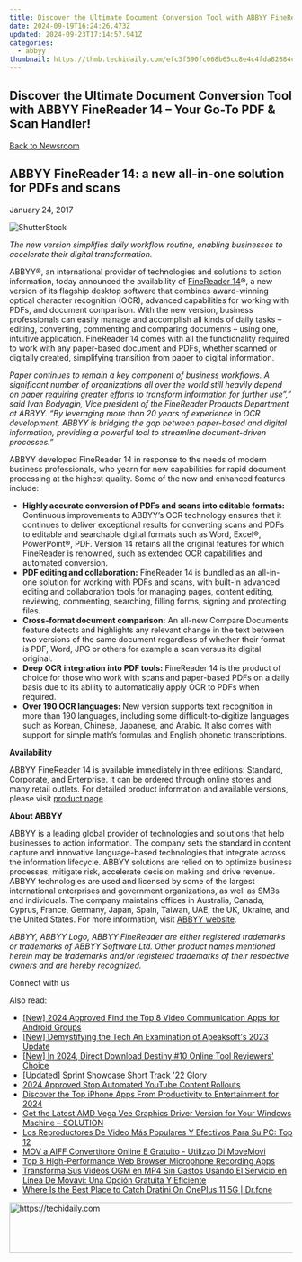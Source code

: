 ```yaml
---
title: Discover the Ultimate Document Conversion Tool with ABBYY FineReader 14 – Your Go-To PDF & Scan Handler!
date: 2024-09-19T16:24:26.473Z
updated: 2024-09-23T17:14:57.941Z
categories:
  - abbyy
thumbnail: https://thmb.techidaily.com/efc3f590fc068b65cc8e4c4fda82884c66683db0be7b320fd391a90a34b6fb91.jpg
---
```


## Discover the Ultimate Document Conversion Tool with ABBYY FineReader 14 – Your Go-To PDF & Scan Handler!

[Back to Newsroom](https://tools.techidaily.com/abbyy/products/)

## ABBYY FineReader 14: a new all-in-one solution for PDFs and scans

January 24, 2017

![ShutterStock](https://content.abbyy.com/-/media/project/abbyy/abbyy/branchtemplates/shutterstock_1272462163_1296-x-729.jpg?h=729&iar=0&w=1296)

_The new version simplifies daily workflow routine, enabling businesses to accelerate their digital transformation._ 

ABBYY®, an international provider of technologies and solutions to action information, today announced the availability of [FineReader 14](https://tools.techidaily.com/abbyy/products/)®, a new version of its flagship desktop software that combines award-winning optical character recognition (OCR), advanced capabilities for working with PDFs, and document comparison. With the new version, business professionals can easily manage and accomplish all kinds of daily tasks – editing, converting, commenting and comparing documents – using one, intuitive application. FineReader 14 comes with all the functionality required to work with any paper-based document and PDFs, whether scanned or digitally created, simplifying transition from paper to digital information.

_Paper continues to remain a key component of business workflows. A significant number of organizations all over the world still heavily depend on paper requiring greater efforts to transform information for further use”,” said Ivan Bodyagin, Vice president of the FineReader Products Department at ABBYY. “By leveraging more than 20 years of experience in OCR development, ABBYY is bridging the gap between paper-based and digital information, providing a powerful tool to streamline document-driven processes.”_

ABBYY developed FineReader 14 in response to the needs of modern business professionals, who yearn for new capabilities for rapid document processing at the highest quality. Some of the new and enhanced features include:

* **Highly accurate conversion of PDFs and scans into editable formats:** Continuous improvements to ABBYY’s OCR technology ensures that it continues to deliver exceptional results for converting scans and PDFs to editable and searchable digital formats such as Word, Excel®, PowerPoint®, PDF. Version 14 retains all the original features for which FineReader is renowned, such as extended OCR capabilities and automated conversion.
* **PDF editing and collaboration:** FineReader 14 is bundled as an all-in-one solution for working with PDFs and scans, with built-in advanced editing and collaboration tools for managing pages, content editing, reviewing, commenting, searching, filling forms, signing and protecting files.
* **Cross-format document comparison:** An all-new Compare Documents feature detects and highlights any relevant change in the text between two versions of the same document regardless of whether their format is PDF, Word, JPG or others for example a scan versus its digital original.
* **Deep OCR integration into PDF tools:** FineReader 14 is the product of choice for those who work with scans and paper-based PDFs on a daily basis due to its ability to automatically apply OCR to PDFs when required.
* **Over 190 OCR languages:** New version supports text recognition in more than 190 languages, including some difficult-to-digitize languages such as Korean, Chinese, Japanese, and Arabic. It also comes with support for simple math’s formulas and English phonetic transcriptions.

**Availability**

ABBYY FineReader 14 is available immediately in three editions: Standard, Corporate, and Enterprise. It can be ordered through online stores and many retail outlets. For detailed product information and available versions, please visit [product page](https://tools.techidaily.com/abbyy/products/). 

**About ABBYY** 

ABBYY is a leading global provider of technologies and solutions that help businesses to action information. The company sets the standard in content capture and innovative language-based technologies that integrate across the information lifecycle. ABBYY solutions are relied on to optimize business processes, mitigate risk, accelerate decision making and drive revenue. ABBYY technologies are used and licensed by some of the largest international enterprises and government organizations, as well as SMBs and individuals. The company maintains offices in Australia, Canada, Cyprus, France, Germany, Japan, Spain, Taiwan, UAE, the UK, Ukraine, and the United States. For more information, visit [ABBYY website](https://tools.techidaily.com/abbyy/products/). 

_ABBYY, ABBYY Logo, ABBYY FineReader are either registered trademarks or trademarks of ABBYY Software Ltd. Other product names mentioned herein may be trademarks and/or registered trademarks of their respective owners and are hereby recognized._ 

Connect with us

<ins class="adsbygoogle"
     style="display:block"
     data-ad-format="autorelaxed"
     data-ad-client="ca-pub-7571918770474297"
     data-ad-slot="1223367746"></ins>

<ins class="adsbygoogle"
     style="display:block"
     data-ad-client="ca-pub-7571918770474297"
     data-ad-slot="8358498916"
     data-ad-format="auto"
     data-full-width-responsive="true"></ins>

<span class="atpl-alsoreadstyle">Also read:</span>
<div><ul>
<li><a href="https://screen-mirroring-recording.techidaily.com/new-2024-approved-find-the-top-8-video-communication-apps-for-android-groups/"><u>[New] 2024 Approved Find the Top 8 Video Communication Apps for Android Groups</u></a></li>
<li><a href="https://screen-video-capture.techidaily.com/new-demystifying-the-tech-an-examination-of-apeaksofts-2023-update/"><u>[New] Demystifying the Tech An Examination of Apeaksoft's 2023 Update</u></a></li>
<li><a href="https://youtube-sure.techidaily.com/n-2024-direct-download-destiny-10-online-tool-reviewers-choice/"><u>[New] In 2024, Direct Download Destiny #10 Online Tool Reviewers' Choice</u></a></li>
<li><a href="https://fox-cloud.techidaily.com/updated-sprint-showcase-short-track-22-glory/"><u>[Updated] Sprint Showcase Short Track '22 Glory</u></a></li>
<li><a href="https://youtube-help.techidaily.com/2024-approved-stop-automated-youtube-content-rollouts/"><u>2024 Approved Stop Automated YouTube Content Rollouts</u></a></li>
<li><a href="https://ai-vdieo-software.techidaily.com/discover-the-top-iphone-apps-from-productivity-to-entertainment-for-2024/"><u>Discover the Top iPhone Apps From Productivity to Entertainment for 2024</u></a></li>
<li><a href="https://win-amazing.techidaily.com/get-the-latest-amd-vega-vee-graphics-driver-version-for-your-windows-machine-solution/"><u>Get the Latest AMD Vega Vee Graphics Driver Version for Your Windows Machine – SOLUTION</u></a></li>
<li><a href="https://solve-manuals.techidaily.com/los-reproductores-de-video-mas-populares-y-efectivos-para-su-pc-top-12/"><u>Los Reproductores De Video Más Populares Y Efectivos Para Su PC: Top 12</u></a></li>
<li><a href="https://solve-manuals.techidaily.com/mov-a-aiff-convertitore-online-e-gratuito-utilizzo-di-movemovi/"><u>MOV a AIFF Convertitore Online E Gratuito - Utilizzo Di MoveMovi</u></a></li>
<li><a href="https://solve-manuals.techidaily.com/top-8-high-performance-web-browser-microphone-recording-apps/"><u>Top 8 High-Performance Web Browser Microphone Recording Apps</u></a></li>
<li><a href="https://solve-manuals.techidaily.com/transforma-sus-videos-ogm-en-mp4-sin-gastos-usando-el-servicio-en-linea-de-movavi-una-opcion-gratuita-y-eficiente/"><u>Transforma Sus Videos OGM en MP4 Sin Gastos Usando El Servicio en Línea De Movavi: Una Opción Gratuita Y Eficiente</u></a></li>
<li><a href="https://android-pokemon-go.techidaily.com/where-is-the-best-place-to-catch-dratini-on-oneplus-11-5g-drfone-by-drfone-virtual-android/"><u>Where Is the Best Place to Catch Dratini On OnePlus 11 5G | Dr.fone</u></a></li>
</ul></div>

<!-- affiliate ads begin -->
<a href="https://aligracehair.sjv.io/c/5597632/1972670/19272" target="_top" id="1972670">
  <img src="//a.impactradius-go.com/display-ad/19272-1972670" border="0" alt="https://techidaily.com" width="728" height="90"/>
</a>
<img height="0" width="0" src="https://aligracehair.sjv.io/i/5597632/1972670/19272" style="position:absolute;visibility:hidden;" border="0" />
<!-- affiliate ads end -->

